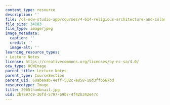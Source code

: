 ```yaml
---
content_type: resource
description: ''
file: /ol-ocw-studio-app/courses/4-614-religious-architecture-and-islamic-cultures-fall-2002/2b7897c936fd579769b74f42b342e47c_2065thumbnail.jpg
file_size: 34183
file_type: image/jpeg
image_metadata:
  caption: ''
  credit: ''
  image-alt: ''
learning_resource_types:
- Lecture Notes
license: https://creativecommons.org/licenses/by-nc-sa/4.0/
ocw_type: OCWImage
parent_title: Lecture Notes
parent_type: CourseSection
parent_uid: 68abeaab-4eff-532c-e858-18d3ffb567bd
resourcetype: Image
title: 2065thumbnail.jpg
uid: 2b7897c9-36fd-5797-69b7-4f42b342e47c
---
```

